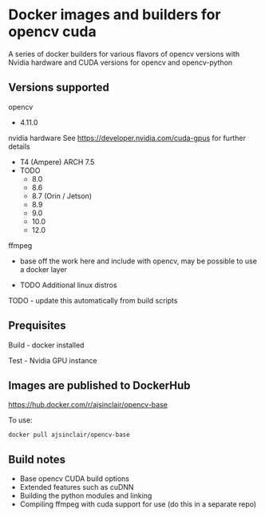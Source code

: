 # Docker images and builders for opencv cuda

A series of docker builders for various flavors of opencv versions with Nvidia hardware and CUDA versions
for opencv and opencv-python

## Versions supported
opencv
* 4.11.0

nvidia hardware
See https://developer.nvidia.com/cuda-gpus for further details

* T4 (Ampere) ARCH 7.5
* TODO 
    * 8.0
    * 8.6
    * 8.7 (Orin / Jetson)
    * 8.9
    * 9.0
    * 10.0
    * 12.0 

ffmpeg
* base off the work here and include with opencv, may be possible to use a docker layer

* TODO Additional linux distros

TODO - update this automatically from build scripts

## Prequisites

Build - docker installed

Test - Nvidia GPU instance

## Images are published to DockerHub

https://hub.docker.com/r/ajsinclair/opencv-base

To use:

`docker pull ajsinclair/opencv-base`

## Build notes

* Base opencv CUDA build options
* Extended features such as cuDNN
* Building the python modules and linking
* Compiling ffmpeg with cuda support for use (do this in a separate repo)
